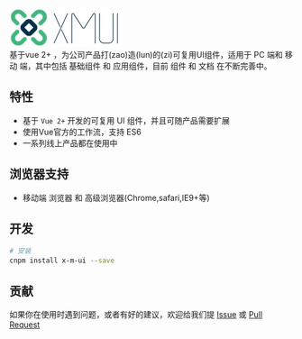 ![logo](imgs/logo.png)  
基于vue 2+ ，为公司产品打(zao)造(lun)的(zi)可复用UI组件，适用于 PC 端和 移动 端，其中包括 基础组件 和 应用组件，目前 组件 和 文档 在不断完善中。

## 特性

- 基于 `Vue 2+` 开发的可复用 UI 组件，并且可随产品需要扩展
- 使用Vue官方的工作流，支持 ES6
- 一系列线上产品都在使用中

## 浏览器支持

- 移动端 浏览器 和 高级浏览器(Chrome,safari,IE9+等)

## 开发  

``` bash
# 安装
cnpm install x-m-ui --save
```

## 贡献

如果你在使用时遇到问题，或者有好的建议，欢迎给我们提 [Issue](https://github.com/monw3c/xmui/issues) 或 [Pull Request](https://github.com/monw3c/xmui/pulls)
